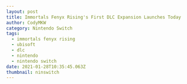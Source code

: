```yaml
---
layout: post
title: Immortals Fenyx Rising's First DLC Expansion Launches Today
author: CodyMKW
category: Nintendo Switch
tags:
  - immortals fenyx rising
  - ubisoft
  - dlc
  - nintendo
  - nintendo switch
date: 2021-01-28T10:35:45.063Z
thumbnail: ninswitch
---
```

![]()
